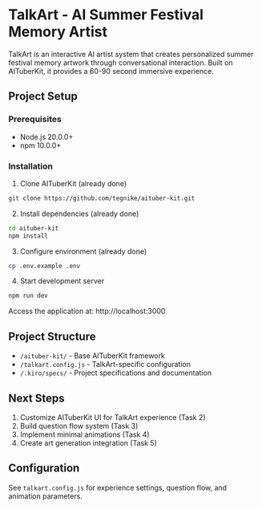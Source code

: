 # TalkArt - AI Summer Festival Memory Artist

TalkArt is an interactive AI artist system that creates personalized summer festival memory artwork through conversational interaction. Built on AITuberKit, it provides a 60-90 second immersive experience.

## Project Setup

### Prerequisites
- Node.js 20.0.0+
- npm 10.0.0+

### Installation

1. Clone AITuberKit (already done)
```bash
git clone https://github.com/tegnike/aituber-kit.git
```

2. Install dependencies (already done)
```bash
cd aituber-kit
npm install
```

3. Configure environment (already done)
```bash
cp .env.example .env
```

4. Start development server
```bash
npm run dev
```

Access the application at: http://localhost:3000

## Project Structure

- `/aituber-kit/` - Base AITuberKit framework
- `/talkart.config.js` - TalkArt-specific configuration
- `/.kiro/specs/` - Project specifications and documentation

## Next Steps

1. Customize AITuberKit UI for TalkArt experience (Task 2)
2. Build question flow system (Task 3)
3. Implement minimal animations (Task 4)
4. Create art generation integration (Task 5)

## Configuration

See `talkart.config.js` for experience settings, question flow, and animation parameters.